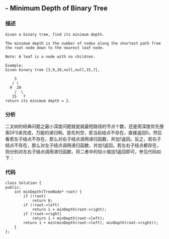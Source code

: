 ## - Minimum Depth of Binary Tree

### 描述 

```
Given a binary tree, find its minimum depth.

The minimum depth is the number of nodes along the shortest path from the root node down to the nearest leaf node.

Note: A leaf is a node with no children.

Example:
Given binary tree [3,9,20,null,null,15,7],

    3
   / \
  9  20
    /  \
   15   7
return its minimum depth = 2.
```

### 分析
二叉树的经典问题之最小深度问题就是就最短路径的节点个数，还是用深度优先搜索DFS来完成，万能的递归啊。首先判空，若当前结点不存在，直接返回0。然后看若左子结点不存在，那么对右子结点调用递归函数，并加1返回。反之，若右子结点不存在，那么对左子结点调用递归函数，并加1返回。若左右子结点都存在，则分别对左右子结点调用递归函数，将二者中的较小值加1返回即可，参见代码如下：

### 代码
```
class Solution {
public:
    int minDepth(TreeNode* root) {
        if (!root) 
            return 0;
        if (!root->left) 
            return 1 + minDepth(root->right);
        if (!root->right) 
            return 1 + minDepth(root->left);
        return 1 + min(minDepth(root->left), minDepth(root->right));
    }
};
```
